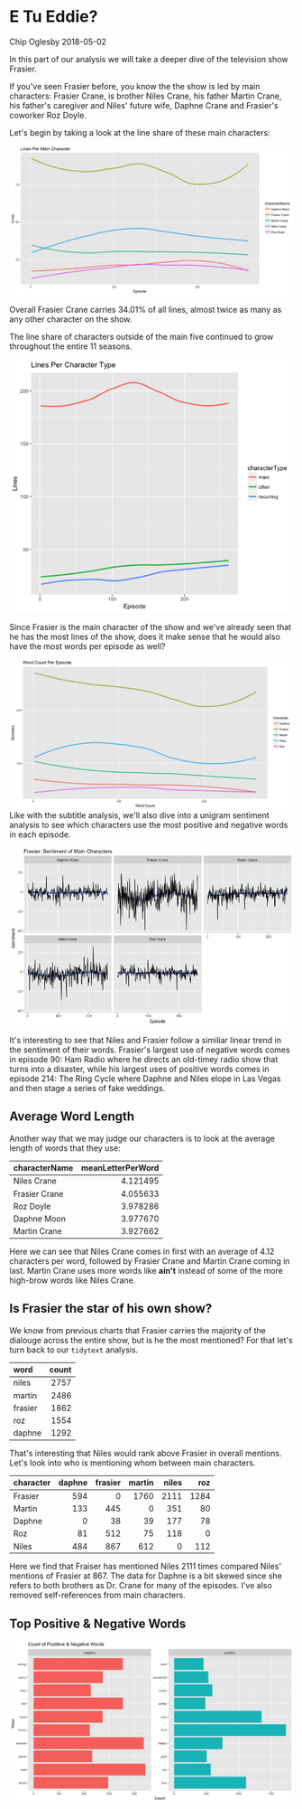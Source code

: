E Tu Eddie?
================
Chip Oglesby
2018-05-02

In this part of our analysis we will take a deeper dive of the television show Frasier.

If you've seen Frasier before, you know the the show is led by main characters: Frasier Crane, is brother Niles Crane, his father Martin Crane, his father's caregiver and Niles' future wife, Daphne Crane and Frasier's coworker Roz Doyle.

Let's begin by taking a look at the line share of these main characters:

![](../images/linesPerMainCharacter.png)

Overall Frasier Crane carries 34.01% of all lines, almost twice as many as any other character on the show.

The line share of characters outside of the main five continued to grow throughout the entire 11 seasons.

![](../images/linesPerCharacterType.png)

Since Frasier is the main character of the show and we've already seen that he has the most lines of the show, does it make sense that he would also have the most words per episode as well?

![](../images/wordCountPerEpisode.png) Like with the subtitle analysis, we'll also dive into a unigram sentiment analysis to see which characters use the most positive and negative words in each episode.

![](../images/sentimentOfMainCharacters.png)

It's interesting to see that Niles and Frasier follow a similiar linear trend in the sentiment of their words. Frasier's largest use of negative words comes in episode 90: Ham Radio where he directs an old-timey radio show that turns into a disaster, while his largest uses of positive words comes in episode 214: The Ring Cycle where Daphne and Niles elope in Las Vegas and then stage a series of fake weddings.

Average Word Length
-------------------

Another way that we may judge our characters is to look at the average length of words that they use:

| characterName |  meanLetterPerWord|
|:--------------|------------------:|
| Niles Crane   |           4.121495|
| Frasier Crane |           4.055633|
| Roz Doyle     |           3.978286|
| Daphne Moon   |           3.977670|
| Martin Crane  |           3.927662|

Here we can see that Niles Crane comes in first with an average of 4.12 characters per word, followed by Frasier Crane and Martin Crane coming in last. Martin Crane uses more words like **ain't** instead of some of the more high-brow words like Niles Crane.

Is Frasier the star of his own show?
------------------------------------

We know from previous charts that Frasier carries the majority of the dialouge across the entire show, but is he the most mentioned? For that let's turn back to our `tidytext` analysis.

| word    |  count|
|:--------|------:|
| niles   |   2757|
| martin  |   2486|
| frasier |   1862|
| roz     |   1554|
| daphne  |   1292|

That's interesting that Niles would rank above Frasier in overall mentions. Let's look into who is mentioning whom between main characters.

| character |  daphne|  frasier|  martin|  niles|   roz|
|:----------|-------:|--------:|-------:|------:|-----:|
| Frasier   |     594|        0|    1760|   2111|  1284|
| Martin    |     133|      445|       0|    351|    80|
| Daphne    |       0|       38|      39|    177|    78|
| Roz       |      81|      512|      75|    118|     0|
| Niles     |     484|      867|     612|      0|   112|

Here we find that Fraiser has mentioned Niles 2111 times compared Niles' mentions of Frasier at 867. The data for Daphne is a bit skewed since she refers to both brothers as Dr. Crane for many of the episodes. I've also removed self-references from main characters.

Top Positive & Negative Words
-----------------------------

![](../images/transcriptSentimentWords.png)
